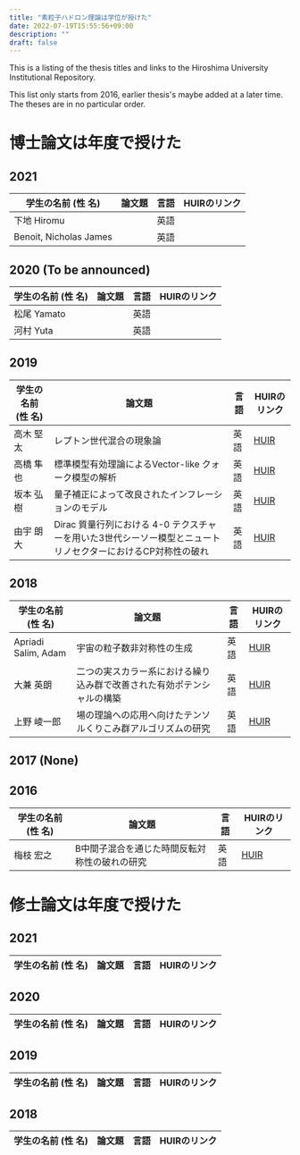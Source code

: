 ```yaml
---
title: "素粒子ハドロン理論は学位が授けた"
date: 2022-07-19T15:55:56+09:00
description: ""
draft: false
---
```

<!--
NOTE:
Tilte is displayed as Topic title in Home page and Listing page.
Description is displayed as Short summary in Home page.
This area up to !--more-- is displayed as Summary in listing pages linked from sidebar items.
-->
This is a listing of the thesis titles and links to the Hiroshima University Institutional Repository.
<!--more-->
This list only starts from 2016, earlier thesis's maybe added at a later time.
The theses are in no particular order.

# 博士論文は年度で授けた
## 2021
| 学生の名前 (性 名) | 論文題 | 言語 | HUIRのリンク |
| ---- | ---- | ---- | ---- |
| 下地 Hiromu |  | 英語 |  |
| Benoit, Nicholas James |  | 英語 |  |

## 2020 (To be announced)
| 学生の名前 (性 名) | 論文題 | 言語 | HUIRのリンク |
| ---- | ---- | ---- | ---- |
| 松尾 Yamato |  | 英語 |  |
| 河村 Yuta |  | 英語 |  |

## 2019
| 学生の名前 (性 名) | 論文題 | 言語 | HUIRのリンク |
| ---- | ---- | ---- | ---- |
| 高木 堅太 | レプトン世代混合の現象論 | 英語 | [HUIR](https://ir.lib.hiroshima-u.ac.jp/00049445) |
| 高橋 隼也 | 標準模型有効理論によるVector-like クォーク模型の解析 | 英語 | [HUIR](https://ir.lib.hiroshima-u.ac.jp/00049446) |
| 坂本 弘樹 | 量子補正によって改良されたインフレーションのモデル | 英語 | [HUIR](https://ir.lib.hiroshima-u.ac.jp/00049444) |
| 由宇 朗大 | Dirac 質量行列における 4-0 テクスチャーを用いた3世代シーソー模型とニュートリノセクターにおけるCP対称性の破れ | 英語 | [HUIR](https://ir.lib.hiroshima-u.ac.jp/00049399) |

## 2018
| 学生の名前 (性 名) | 論文題 | 言語 | HUIRのリンク |
| ---- | ---- | ---- | ---- |
| Apriadi Salim, Adam | 宇宙の粒子数非対称性の生成 | 英語 | [HUIR](https://ir.lib.hiroshima-u.ac.jp/00048348) |
| 大兼 英朗 | 二つの実スカラー系における繰り込み群で改善された有効ポテンシャルの構築 | 英語 | [HUIR](https://ir.lib.hiroshima-u.ac.jp/00048333) |
| 上野 崚一郎 | 場の理論への応用へ向けたテンソルくりこみ群アルゴリズムの研究 | 英語 | [HUIR](https://ir.lib.hiroshima-u.ac.jp/00048344) |

## 2017 (None)

## 2016
| 学生の名前 (性 名) | 論文題 | 言語 | HUIRのリンク |
| ---- | ---- | ---- | ---- |
| 梅枝 宏之 | B中間子混合を通じた時間反転対称性の破れの研究 | 英語 | [HUIR](https://ir.lib.hiroshima-u.ac.jp/00043601) |

# 修士論文は年度で授けた
## 2021
| 学生の名前 (性 名) | 論文題 | 言語 | HUIRのリンク |
| ---- | ---- | ---- | ---- |

## 2020
| 学生の名前 (性 名) | 論文題 | 言語 | HUIRのリンク |
| ---- | ---- | ---- | ---- |

## 2019
| 学生の名前 (性 名) | 論文題 | 言語 | HUIRのリンク |
| ---- | ---- | ---- | ---- |

## 2018
| 学生の名前 (性 名) | 論文題 | 言語 | HUIRのリンク |
| ---- | ---- | ---- | ---- |